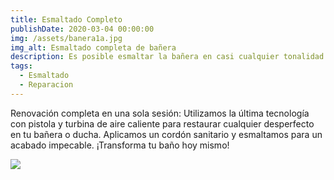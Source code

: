 ```yaml
---
title: Esmaltado Completo
publishDate: 2020-03-04 00:00:00
img: /assets/banera1a.jpg
img_alt: Esmaltado completa de bañera
description: Es posible esmaltar la bañera en casi cualquier tonalidad y adaptar el acabado según las necesidades de diseño más exigentes.
tags:
  - Esmaltado
  - Reparacion
---
```

Renovación completa en una sola sesión: Utilizamos la última tecnología con pistola y turbina de aire caliente para restaurar cualquier desperfecto en tu bañera o ducha. Aplicamos un cordón sanitario y esmaltamos para un acabado impecable. ¡Transforma tu baño hoy mismo!

<img src="/assets/banera1b.jpg">




